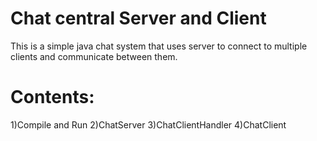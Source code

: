 # Chat central Server and Client

This is a simple java chat system that uses server to connect to multiple clients and communicate between them.

# Contents:
1)Compile and Run 2)ChatServer
3)ChatClientHandler
4)ChatClient

